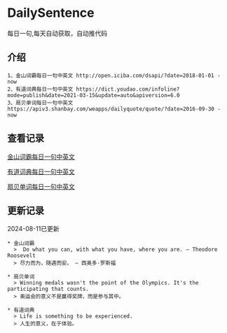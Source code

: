 # DailySentence

每日一句,每天自动获取，自动推代码

## 介绍

```
1、金山词霸每日一句中英文 http://open.iciba.com/dsapi/?date=2018-01-01 - now
2、有道词典每日一句中英文 https://dict.youdao.com/infoline?mode=publish&date=2021-03-15&update=auto&apiversion=6.0
3、扇贝单词每日一句中英文 https://apiv3.shanbay.com/weapps/dailyquote/quote/?date=2016-09-30 - now
```

## 查看记录

[金山词霸每日一句中英文](./data/iciba/)

[有道词典每日一句中英文](./data/youdao/)

[扇贝单词每日一句中英文](./data/shanbay/)

## 更新记录
2024-08-11已更新 
```
* 金山词霸
  >  Do what you can, with what you have, where you are. — Theodore Roosevelt
  > 尽力而为，随遇而安。 — 西奥多·罗斯福

* 扇贝单词
  > Winning medals wasn't the point of the Olympics. It's the participating that counts.
  > 奥运会的意义不是赢得奖牌，而是参与其中。

* 有道词典
  > Life is something to be experienced.
  > 人生的意义，在于体验。

```
